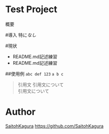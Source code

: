Test Project
====
概要

#導入
特に*なし*

#現状
* README.md記述練習
* README.md記述練習

##使用例
`abc def 123`
`
a
b
c
`
> 引用文
引用文について  
引用文について

# Author
[SaitohKagura](https://github.com/SaitohKagura)
<https://github.com/SaitohKagura>
